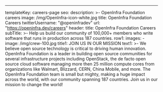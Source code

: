 ---
templateKey: careers-page
seo:
  description: >-
    OpenInfra Foundation careers
  image: /img/OpenInfra-icon-white.jpg
  title: OpenInfra Foundation Careers
  twitterUsername: "@openinfradev"
  url: "https://openinfra.dev/careers"
header:
  title: OpenInfra Foundation Careers
  subTitle: >-
    Help us build our community of 100,000+ members who write software that runs in production across 187 countries.
row1:
  images:
    - image: /img/crew-100.jpg
  title1: JOIN US IN OUR MISSION
  text1: >-
    We believe open source technology is critical to driving human innovation. OpenInfra Foundation is a leader in building open source communities for several infrastructure projects including OpenStack, the de facto open source cloud software managing more then 25 million compute cores from organizations like Walmart, Blizzard, CERN, China Mobile, and more. The OpenInfra Foundation team is small but mighty, making a huge impact across the world, with our community spanning 187 countries. Join us in our mission to change the world!